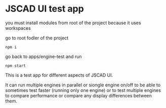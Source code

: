 # JSCAD UI test app

you must install modules from root of the project because it uses workspaces

go to root fodler of the project

```
npm i
```

go back to apps/engine-test and run

```
npm start
```


This is a test app for different aspects of JSCAD UI.

It can run multiple engines in parallel or siongle engine on/off to be 
able to sometimes test faster (running only one engine) or to test multiple engines to compare performance or compare any display differences between them.



